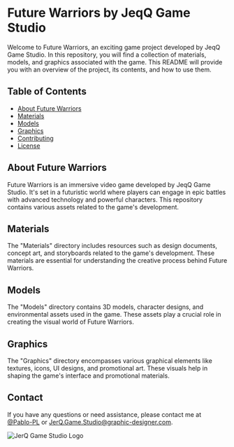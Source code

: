 # Future Warriors by JeqQ Game Studio

Welcome to Future Warriors, an exciting game project developed by JeqQ Game Studio. In this repository, you will find a collection of materials, models, and graphics associated with the game. This README will provide you with an overview of the project, its contents, and how to use them.

## Table of Contents
- [About Future Warriors](#about-future-warriors)
- [Materials](#materials)
- [Models](#models)
- [Graphics](#graphics)
- [Contributing](#contributing)
- [License](#license)

## About Future Warriors
Future Warriors is an immersive video game developed by JeqQ Game Studio. It's set in a futuristic world where players can engage in epic battles with advanced technology and powerful characters. This repository contains various assets related to the game's development.

## Materials
The "Materials" directory includes resources such as design documents, concept art, and storyboards related to the game's development. These materials are essential for understanding the creative process behind Future Warriors.

## Models
The "Models" directory contains 3D models, character designs, and environmental assets used in the game. These assets play a crucial role in creating the visual world of Future Warriors.

## Graphics
The "Graphics" directory encompasses various graphical elements like textures, icons, UI designs, and promotional art. These visuals help in shaping the game's interface and promotional materials.


## Contact
If you have any questions or need assistance, please contact me at [@Pablo-PL](https://www.github.com/Pablo-PL) or JerQ.Game.Studio@graphic-designer.com.

![JerQ Game Studio Logo](https://i.imgur.com/2BP0M9B.png)

